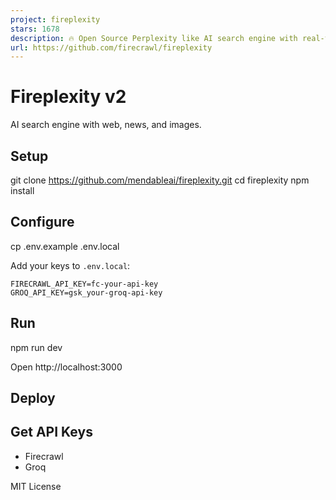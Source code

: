 ```yaml
---
project: fireplexity
stars: 1678
description: 🔥 Open Source Perplexity like AI search engine with real-time citations, streaming responses, and live data powered by Firecrawl 
url: https://github.com/firecrawl/fireplexity
---
```


Fireplexity v2
==============

AI search engine with web, news, and images.

Setup
-----

git clone https://github.com/mendableai/fireplexity.git
cd fireplexity
npm install

Configure
---------

cp .env.example .env.local

Add your keys to `.env.local`:

```
FIRECRAWL_API_KEY=fc-your-api-key
GROQ_API_KEY=gsk_your-groq-api-key
```

Run
---

npm run dev

Open http://localhost:3000

Deploy
------

Get API Keys
------------

-   Firecrawl
-   Groq

MIT License
